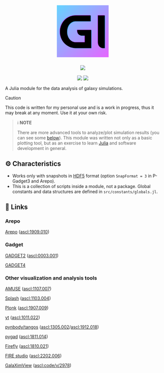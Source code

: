 <div align="center">
    <h1><img src="./docs/src/assets/logo.png"/ style="height: 6em;"></h1>
</div>

<p align="center">
    <a href="https://julialang.org"><img src="https://img.shields.io/badge/-Julia-9558B2?style=for-the-badge&logo=julia&logoColor=white"></a>
</div>

<p align="center">
    <a href="https://github.com/ezequiel92/GalaxyInspector/blob/main/LICENSE"><img src="https://img.shields.io/github/license/ezequiel92/GalaxyInspector?style=flat&logo=GNU&labelColor=2B2D2F"></a>
    <a href="https://ezequiel92.github.io/GalaxyInspector/dev/intro/"><img src="https://img.shields.io/badge/documentation-blue.svg"></a>
</p>

A Julia module for the data analysis of galaxy simulations.

> [!CAUTION]
> This code is written for my personal use and is a work in progress, thus it may break at any moment. Use it at your own risk.

> ℹ️ **NOTE**
>
> There are more advanced tools to analyze/plot simulation results (you can see some [below](https://github.com/Ezequiel92/GalaxyInspector#-links)). This module was written not only as a basic plotting tool, but as an exercise to learn [Julia](https://julialang.org/) and software development in general.

## ⚙️ Characteristics

- Works only with snapshots in [HDF5](https://www.hdfgroup.org/solutions/hdf5/) format (option `SnapFormat = 3` in P-Gadget3 and Arepo).
- This is a collection of scripts inside a module, not a package. Global constants and data structures are defined in `src/constants/globals.jl`.

## 🔗 Links

### Arepo

[Arepo](https://arepo-code.org/) ([ascl:1909.010](https://ascl.net/1909.010))

### Gadget

[GADGET2](https://wwwmpa.mpa-garching.mpg.de/gadget/) ([ascl:0003.001](https://ascl.net/0003.001))

[GADGET4](https://wwwmpa.mpa-garching.mpg.de/gadget4/)

### Other visualization and analysis tools

[AMUSE](https://www.amusecode.org/) ([ascl:1107.007](https://ascl.net/1107.007))

[Splash](https://users.monash.edu.au/~dprice/splash/) ([ascl:1103.004](https://ascl.net/1103.004))

[Plonk](https://github.com/dmentipl/plonk) ([ascl:1907.009](https://ascl.net/1907.009))

[yt](https://yt-project.org/) ([ascl:1011.022](https://ascl.net/1011.022))

[pynbody/tangos](https://pynbody.github.io/) ([ascl:1305.002](https://ascl.net/1305.002)/[ascl:1912.018](https://ascl.net/1912.018))

[pygad](https://bitbucket.org/broett/pygad/) ([ascl:1811.014](https://ascl.net/1811.014))

[Firefly](https://github.com/ageller/firefly) ([ascl:1810.021](https://ascl.net/1810.021))

[FIRE studio](https://github.com/agurvich/FIRE_studio) ([ascl:2202.006](https://ascl.net/2202.006))

[GalaXimView](https://vm-weblerma.obspm.fr/~ahalle/galaximview/) ([ascl:code/v/2978](https://ascl.net/code/v/2978))
